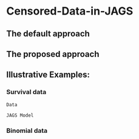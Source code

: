 # Censored-Data-in-JAGS

## The default approach
## The proposed approach

## Illustrative Examples:

### Survival data

``Data``

``JAGS Model``

### Binomial data
